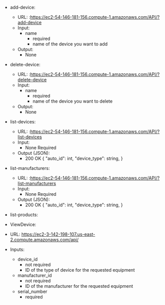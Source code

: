 * add-device:
  * URL: :https://ec2-54-146-181-156.compute-1.amazonaws.com/API/?add-device
  * Input:
      * name
          * required
          * name of the device you want to add
  * Output:
      * None
* delete-device:
  * URL: :https://ec2-54-146-181-156.compute-1.amazonaws.com/API/?delete-device
  * Input:
      * name
          * required
          * name of the device you want to delete
  * Output:
      * None
* list-devices:
  * URL: :https://ec2-54-146-181-156.compute-1.amazonaws.com/API/?list-devices
  * Input:
      * None Required
  * Output (JSON):
      * 200 OK {
        "auto_id": int,
        "device_type": string,
        }
* list-manufacturers:
    * URL: :https://ec2-54-146-181-156.compute-1.amazonaws.com/API/?list-manufacturers
    * Input:
        * None Required
    * Output (JSON):
        * 200 OK {
          "auto_id": int,
          "device_type": string,
          }
* list-products:

* ViewDevice:
* URL: https://ec2-3-142-198-107.us-east-2.compute.amazonaws.com/api/
* Inputs:
    * device_id
        * not required
        * ID of the type of device for the requested equipment
    * manufacturer_id
        * not required
        * ID of the manufacturer for the requested equipment
    * serial_number
        * required